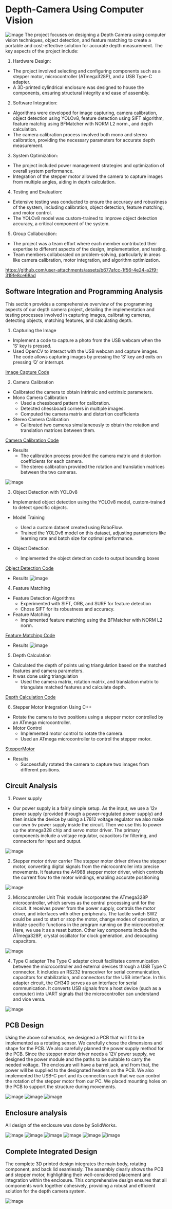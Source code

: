 # Depth-Camera Using Computer Vision

![image](https://github.com/user-attachments/assets/1bb8ec3f-4448-41b2-be54-42bb0ab67134)
The project focuses on designing a Depth Camera using computer vision techniques, object detection, and feature matching to create a portable and cost-effective solution for accurate depth measurement. The key aspects of the project include:

1.  Hardware Design:

* The project involved selecting and configuring components such as a stepper motor, microcontroller (ATmega328P), and a USB Type-C adapter.
* A 3D-printed cylindrical enclosure was designed to house the components, ensuring structural integrity and ease of assembly.

2. Software Integration:
* Algorithms were developed for image capturing, camera calibration, object detection using YOLOv8, feature detection using SIFT algorithm, feature matchig using BFMatcher with NORM L2 norm., and depth calculation.
* The camera calibration process involved both mono and stereo calibration, providing the necessary parameters for accurate depth measurement.

3. System Optimization:

* The project included power management strategies and optimization of overall system performance.
* Integration of the stepper motor allowed the camera to capture images from multiple angles, aiding in depth calculation.

4. Testing and Evaluation:
* Extensive testing was conducted to ensure the accuracy and robustness of the system, including calibration, object detection, feature matching, and motor control.
* The YOLOv8 model was custom-trained to improve object detection accuracy, a critical component of the system.

5. Group Collaboration:
* The project was a team effort where each member contributed their expertise to different aspects of the design, implementation, and testing.
* Team members collaborated on problem-solving, particularly in areas like camera calibration, motor integration, and algorithm optimization.

https://github.com/user-attachments/assets/b677afcc-1f56-4e24-a2f9-319fe8ce68ad

## Software Integration and Programming Analysis
This section provides a comprehensive overview of the programming aspects of our depth camera
project, detailing the implementation and testing processes involved in capturing images, calibrating cameras, detecting objects, matching features, and calculating depth.

1. Capturing the Image
* Implement a code to capture a photo from the USB webcam when the ’S’ key is pressed.
* Used OpenCV to interact with the USB webcam and capture images. The
code allows capturing images by pressing the ’S’ key and exits on pressing ’Q’ or interrupt.

[Image Capture Code](https://github.com/Thathsara-Dassanayake/Depth-Camera/blob/main/FinalCode.py)

2. Camera Calibration
* Calibrated the camera to obtain intrinsic and extrinsic parameters.
* Mono Camera Calibration
   * Used a chessboard pattern for calibration.
   * Detected chessboard corners in multiple images.
   * Computed the camera matrix and distortion coefficients
* Stereo Camera Calibration
   * Calibrated two cameras simultaneously to obtain the rotation and translation matrices
between them.

[Camera Calibration Code](https://github.com/Thathsara-Dassanayake/Depth-Camera/blob/main/calibration.py)

* Results
  * The calibration process provided the camera matrix and distortion coefficients for each
camera.
  * The stereo calibration provided the rotation and translation matrices between the two
cameras.

![image](https://github.com/user-attachments/assets/60ea3dfe-c4a8-4d10-8e19-76003b379a06)


3. Object Detection with YOLOv8
* Implemented object detection using the YOLOv8 model, custom-trained to detect
specific objects.

* Model Training
  * Used a custom dataset created using RoboFlow.
  * Trained the YOLOv8 model on this dataset, adjusting parameters like learning rate
and batch size for optimal performance.

* Object Detection
  * Implemented the object detection code to output bounding boxes

[Object Detection Code](https://github.com/Thathsara-Dassanayake/Depth-Camera/blob/main/ObjectDetection.py)

* Results
![image](https://github.com/user-attachments/assets/141a417b-f740-4c2b-8d59-7cafb8c381ea)

4. Feature Matching
* Feature Detection Algorithms
  * Experimented with SIFT, ORB, and SURF for feature detection
  * Chose SIFT for its robustness and accuracy.
* Feature Matching
  * Implemented feature matching using the BFMatcher with NORM L2 norm.

[Feature Matching Code](https://github.com/Thathsara-Dassanayake/Depth-Camera/blob/main/FinalCode.py)

* Results
![image](https://github.com/user-attachments/assets/7c4390e2-d209-43a7-922f-3ac9e37a05cb)

5. Depth Calculation
* Calculated the depth of points using triangulation based on the matched features
and camera parameters.
* It was done using triangulation
  * Used the camera matrix, rotation matrix, and translation matrix to triangulate
matched features and calculate depth.

[Depth Calculation Code](https://github.com/Thathsara-Dassanayake/Depth-Camera/blob/main/FinalCode.py)

6. Stepper Motor Integration Using C++
* Rotate the camera to two positions using a stepper motor controlled by an ATmega
microcontroller.
* Motor Control
  * Implemented motor control to rotate the camera.
  * Used an ATmega microcontroller to control the stepper motor.

[StepperMotor](https://github.com/Thathsara-Dassanayake/Depth-Camera/blob/main/StepperMotor.cpp)

* Results
  * Successfully rotated the camera to capture two images from different positions.

## Circuit Analysis
1. Power supply
* Our power supply is a fairly simple setup. As the input, we use a 12v power supply (provided through
a power-regulated power supply) and then inside the device by using a L7812 voltage regulator we
also make our own 5v power supply inside the circuit. Then we use this to power up the atmega328
chip and servo motor driver. The primary components include a voltage regulator, capacitors for
filtering, and connectors for input and output.

![image](https://github.com/user-attachments/assets/f2fd59a6-6eae-4b8c-913c-2ede747f27ba)

2. Stepper motor driver carrier
The stepper motor driver drives the stepper motor, converting digital signals from the microcontroller
into precise movements. It features the A4988 stepper motor driver, which controls the current flow
to the motor windings, enabling accurate positioning

![image](https://github.com/user-attachments/assets/35ee1f55-68dd-4772-9ae7-aa44e070a040)

3. Microcontroller Unit
This module incorporates the ATmega328P microcontroller, which serves as the central processing
unit for the circuit. It receives power from the power supply, controls the motor driver, and interfaces
with other peripherals. The tactile switch SW2 could be used to start or stop the motor, change
modes of operation, or initiate specific functions in the program running on the microcontroller.
Here, we use it as a reset button. Other key components include the ATmega328P, crystal oscillator
for clock generation, and decoupling capacitors.

![image](https://github.com/user-attachments/assets/9aaafe7c-4b75-4871-a910-b71f084a164d)

4. Type C adapter
The Type C adapter circuit facilitates communication between the microcontroller and external
devices through a USB Type C connector. It includes an RS232 transceiver for serial communication,
capacitors for stabilization, and connectors for the USB interface. In this adapter circuit, the CH340
serves as an interface for serial communication. It converts USB signals from a host device (such as
a computer) into UART signals that the microcontroller can understand and vice versa.

![image](https://github.com/user-attachments/assets/ebc0d170-6d36-4aaa-8fa0-059b34e9ead0)

## PCB Design
Using the above schematics, we designed a PCB that will fit to be implemented as a rotating sensor.
We carefully chose the dimensions and shape for the PCB. We also carefully planned the power
supply method for the PCB. Since the stepper motor driver needs a 12V power supply, we designed
the power module and the paths to be suitable to carry the needed voltage. The enclosure will have
a barrel jack, and from that, the power will be supplied to the designated headers on the PCB.
We also implemented the USB-C port and its connection such that we can control the rotation of
the stepper motor from our PC. We placed mounting holes on the PCB to support the structure
during movements.

![image](https://github.com/user-attachments/assets/8d545e9a-7093-46bf-b61f-f79814c0b21a)
![image](https://github.com/user-attachments/assets/e1cfb91b-1e08-441f-bde2-78ed69c5f46d)
![image](https://github.com/user-attachments/assets/a57a3946-7a24-4180-80c0-fcbe2012a984)


## Enclosure analysis

All design of the enclosure was done by SolidWorks.

![image](https://github.com/user-attachments/assets/8e5ed0e0-11df-495b-9fad-dbd27774d084)
![image](https://github.com/user-attachments/assets/5e643612-cb25-4ab9-8224-493434081466)
![image](https://github.com/user-attachments/assets/98460c83-db43-494a-8e55-e40fb1b08aba)
![image](https://github.com/user-attachments/assets/ef7d76ff-9db4-452e-9b2b-7ebe0c750134)
![image](https://github.com/user-attachments/assets/7d3f7956-c9f8-43da-80a7-1d40c64d0561)
![image](https://github.com/user-attachments/assets/e0789a84-88ad-4fcc-9d43-5ca6dfa51247)

## Complete Integrated Design
The complete 3D printed design integrates the main body, rotating component, and back lid seamlessly. The assembly clearly shows the PCB and stepper motor, highlighting their well-considered
placement and integration within the enclosure. This comprehensive design ensures that all components work together cohesively, providing a robust and efficient solution for the depth camera
system.

![image](https://github.com/user-attachments/assets/be27f6ee-c382-4ef0-aa73-9c1ff617cca9)
